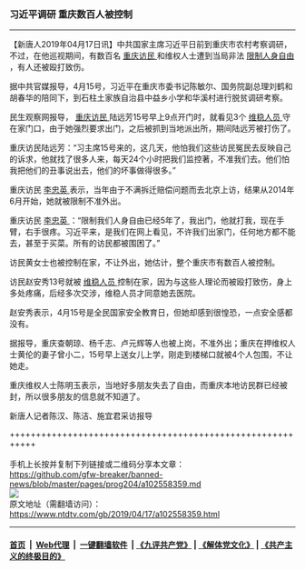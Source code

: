 ### 习近平调研 重庆数百人被控制
------------------------

<div class="post_content" itemprop="articleBody">
 <p>
  【新唐人2019年04月17日讯】中共国家主席习近平日前到重庆市农村考察调研，不过，在他巡视期间，有数百名
  <a href="https://www.ntdtv.com/gb/重庆访民.htm">
   重庆访民
  </a>
  和维权人士遭到当局非法
  <a href="https://www.ntdtv.com/gb/限制人身自由.htm">
   限制人身自由
  </a>
  ，有人还被殴打致伤。
 </p>
 <p>
  据中共官媒报导，4月15号，习近平在重庆市委书记陈敏尔、国务院副总理刘鹤和胡春华的陪同下，到石柱土家族自治县中益乡小学和华溪村进行脱贫调研考察。
 </p>
 <p>
  民生观察网报导，
  <a href="https://www.ntdtv.com/gb/重庆访民.htm">
   重庆访民
  </a>
  陆远芳15号早上9点开门时，就看见3个
  <a href="https://www.ntdtv.com/gb/维稳人员.htm">
   维稳人员
  </a>
  守在家门口，由于她强烈要求出门，之后被抓到当地派出所，期间陆远芳被打伤了。
 </p>
 <p>
  重庆访民陆远芳：“习主席15号来的，这几天，他怕我们这些访民冤民去反映自己的诉求，他就找了很多人来，每天24个小时把我们监控著，不准我们去。他们怕我把他们的丑事说出去，他们的坏事做得很多。”
 </p>
 <p>
  重庆访民
  <a href="https://www.ntdtv.com/gb/李忠英.htm">
   李忠英
  </a>
  表示，当年由于不满拆迁赔偿问题而去北京上访，结果从2014年6月开始，她就被限制不准外出。
 </p>
 <p>
  重庆访民
  <a href="https://www.ntdtv.com/gb/李忠英.htm">
   李忠英
  </a>
  ：“限制我们人身自由已经5年了，我出门，他就打我，现在手臂，右手很疼。习近平来，是我们在网上看见，不许我们出家门，任何地方都不能去，甚至于买菜。所有的访民都被围困了。”
 </p>
 <p>
  访民黄女士也被控制在家，不让外出，她估计，整个重庆市有数百人被控制。
 </p>
 <p>
  访民赵安秀13号就被
  <a href="https://www.ntdtv.com/gb/维稳人员.htm">
   维稳人员
  </a>
  控制在家，因为与这些人理论而被殴打致伤，身上多处疼痛，后经多次交涉，维稳人员才同意她去医院。
 </p>
 <p>
  赵安秀表示，4月15号是全民国家安全教育日，但她却感到很惶恐，一点安全感都没有。
 </p>
 <p>
  据报导，重庆查朝琼、杨千志、卢元辉等人也被上岗，不准外出；重庆在押维权人士黄伦的妻子曾小二，15号早上送女儿上学，刚走到楼梯口就被4个人包围，不让她走。
 </p>
 <p>
  重庆维权人士陈明玉表示，当地好多朋友失去了自由，而重庆本地访民群已经被封，所以很多朋友的信息就不知道了。
 </p>
 <p>
  新唐人记者陈汉、陈洁、施宜君采访报导
 </p>
 <p>
 </p>
 <div class="single_ad">
 </div>
</div>

+++++++++++++++++++++++++++++++++++++++++++++++++++++++++++<br/><br/>
手机上长按并复制下列链接或二维码分享本文章：<br/>
https://github.com/gfw-breaker/banned-news/blob/master/pages/prog204/a102558359.md <br/>
<a href='https://github.com/gfw-breaker/banned-news/blob/master/pages/prog204/a102558359.md'><img src='https://github.com/gfw-breaker/banned-news/blob/master/pages/prog204/a102558359.md.png'/></a> <br/>
原文地址（需翻墙访问）：https://www.ntdtv.com/gb/2019/04/17/a102558359.html


------------------------
#### [首页](https://github.com/gfw-breaker/banned-news/blob/master/README.md) &nbsp;|&nbsp; [Web代理](https://github.com/labour-camp/helloworld) &nbsp;|&nbsp; [一键翻墙软件](https://github.com/gfw-breaker/nogfw/blob/master/README.md) &nbsp;| [《九评共产党》](https://github.com/gfw-breaker/9ping.md/blob/master/README.md#九评之一评共产党是什么) | [《解体党文化》](https://github.com/gfw-breaker/jtdwh.md/blob/master/README.md) | [《共产主义的终极目的》](https://github.com/gfw-breaker/gczydzjmd.md/blob/master/README.md)

